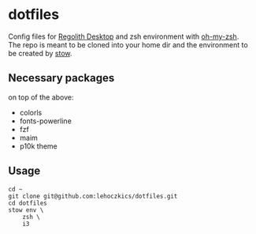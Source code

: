# dotfiles
Config files for [Regolith Desktop](https://regolith-linux.org/) and zsh environment with [oh-my-zsh](https://ohmyz.sh/).<br>
The repo is meant to be cloned into your home dir and the environment to be created by [stow](https://www.gnu.org/software/stow/).<br>
## Necessary packages 
on top of the above:<br>
- colorls
- fonts-powerline
- fzf
- maim
- p10k theme

## Usage
```
cd ~
git clone git@github.com:lehoczkics/dotfiles.git
cd dotfiles
stow env \
	zsh \
	i3
```


